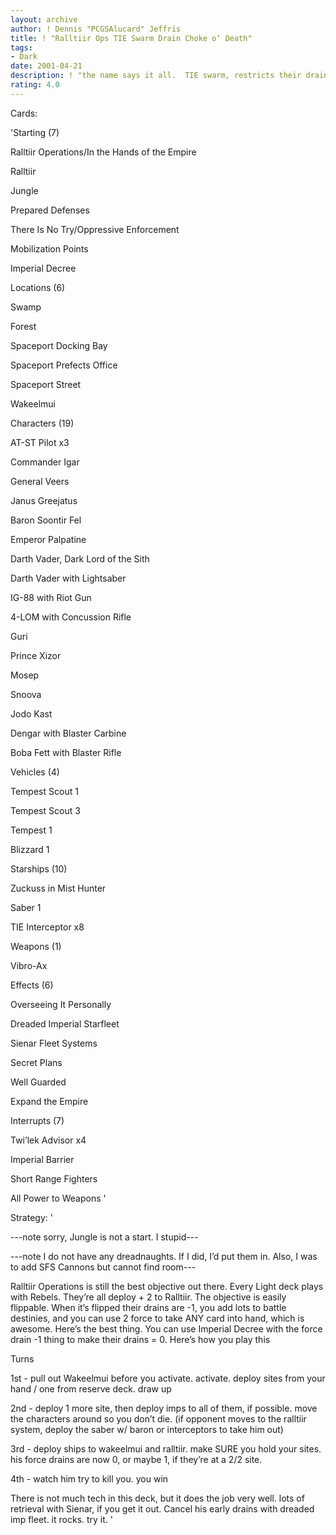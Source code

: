 ```yaml
---
layout: archive
author: ! Dennis "PCGSAlucard" Jeffris
title: ! "Ralltiir Ops TIE Swarm Drain Choke o’ Death"
tags:
- Dark
date: 2001-04-21
description: ! "the name says it all.  TIE swarm, restricts their drains, and causes death."
rating: 4.0
---
```

Cards: 

'Starting (7)


Ralltiir Operations/In the Hands of the Empire

Ralltiir

Jungle

Prepared Defenses

There Is No Try/Oppressive Enforcement

Mobilization Points

Imperial Decree


Locations (6)


Swamp

Forest

Spaceport Docking Bay

Spaceport Prefects Office

Spaceport Street

Wakeelmui


Characters (19)


AT-ST Pilot x3

Commander Igar

General Veers

Janus Greejatus

Baron Soontir Fel

Emperor Palpatine

Darth Vader, Dark Lord of the Sith

Darth Vader with Lightsaber

IG-88 with Riot Gun

4-LOM with Concussion Rifle

Guri

Prince Xizor

Mosep

Snoova

Jodo Kast

Dengar with Blaster Carbine

Boba Fett with Blaster Rifle


Vehicles (4)


Tempest Scout 1

Tempest Scout 3

Tempest 1

Blizzard 1


Starships (10)


Zuckuss in Mist Hunter

Saber 1

TIE Interceptor x8


Weapons (1)


Vibro-Ax


Effects (6)


Overseeing It Personally

Dreaded Imperial Starfleet

Sienar Fleet Systems

Secret Plans

Well Guarded

Expand the Empire


Interrupts (7)


Twi’lek Advisor x4

Imperial Barrier

Short Range Fighters

All Power to Weapons '

Strategy: '

---note  sorry, Jungle is not a start.  I stupid---

---note  I do not have any dreadnaughts.  If I did, I’d put them in.  Also, I was to add SFS Cannons but cannot find room---



Ralltiir Operations is still the best objective out there.  Every Light deck plays with Rebels.  They’re all deploy + 2 to Ralltiir.  The objective is easily flippable.  When it’s flipped their drains are -1, you add lots to battle destinies, and you can use 2 force to take ANY card into hand, which is awesome.  Here’s the best thing.  You can use Imperial Decree with the force drain -1 thing to make their drains = 0.  Here’s how you play this


Turns


1st - pull out Wakeelmui before you activate.  activate.  deploy sites from your hand / one from reserve deck.  draw up


2nd - deploy 1 more site, then deploy imps to all of them, if possible. move the characters around so you don’t die.  (if opponent moves to the ralltiir system, deploy the saber w/ baron or interceptors to take him out)


3rd - deploy ships to wakeelmui and ralltiir.  make SURE you hold your sites.  his force drains are now 0, or maybe 1, if they’re at a 2/2 site.


4th - watch him try to kill you.  you win


There is not much tech in this deck, but it does the job very well.  lots of retrieval with Sienar, if you get it out.  Cancel his early drains with dreaded imp fleet.  it rocks.  try it.   '